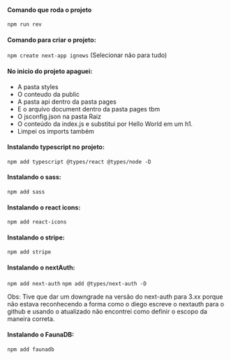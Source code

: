 #### Comando que roda o projeto
```npm run rev```

#### Comando para criar o projeto:
```npm create next-app ignews```
(Selecionar não para tudo)

#### No inicio do projeto apaguei:
- A pasta styles
- O conteudo da public
- A pasta api dentro da pasta pages
- E o arquivo document dentro da pasta pages tbm
- O jsconfig.json na pasta Raiz
- O conteúdo da index.js e substitui por Hello World em um h1.
- Limpei os imports também

#### Instalando typescript no projeto:
```npm add typescript @types/react @types/node -D```

#### Instalando o sass:
```npm add sass```

#### Instalando o react icons:
```npm add react-icons```

#### Instalando o stripe:
```npm add stripe```

#### Instalando o nextAuth:
```npm add next-auth```
```npm add @types/next-auth -D```

Obs: Tive que dar um downgrade na versão do next-auth para 3.xx porque não estava reconhecendo a forma como o diego escreve o nextauth para o github e usando o atualizado não encontrei como definir o escopo da maneira correta.

#### Instalando o FaunaDB:
``` npm add faunadb ```
